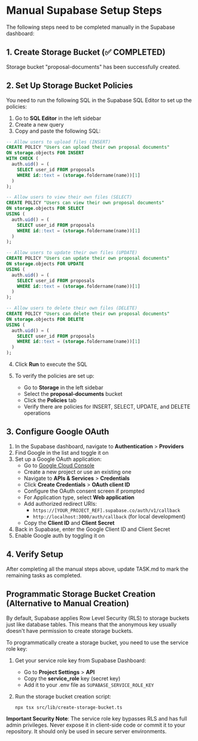 # Manual Supabase Setup Steps

The following steps need to be completed manually in the Supabase dashboard:

## 1. Create Storage Bucket (✅ COMPLETED)

Storage bucket "proposal-documents" has been successfully created.

## 2. Set Up Storage Bucket Policies

You need to run the following SQL in the Supabase SQL Editor to set up the policies:

1. Go to **SQL Editor** in the left sidebar
2. Create a new query
3. Copy and paste the following SQL:

```sql
-- Allow users to upload files (INSERT)
CREATE POLICY "Users can upload their own proposal documents"
ON storage.objects FOR INSERT
WITH CHECK (
  auth.uid() = (
    SELECT user_id FROM proposals
    WHERE id::text = (storage.foldername(name))[1]
  )
);

-- Allow users to view their own files (SELECT)
CREATE POLICY "Users can view their own proposal documents"
ON storage.objects FOR SELECT
USING (
  auth.uid() = (
    SELECT user_id FROM proposals
    WHERE id::text = (storage.foldername(name))[1]
  )
);

-- Allow users to update their own files (UPDATE)
CREATE POLICY "Users can update their own proposal documents"
ON storage.objects FOR UPDATE
USING (
  auth.uid() = (
    SELECT user_id FROM proposals
    WHERE id::text = (storage.foldername(name))[1]
  )
);

-- Allow users to delete their own files (DELETE)
CREATE POLICY "Users can delete their own proposal documents"
ON storage.objects FOR DELETE
USING (
  auth.uid() = (
    SELECT user_id FROM proposals
    WHERE id::text = (storage.foldername(name))[1]
  )
);
```

4. Click **Run** to execute the SQL

5. To verify the policies are set up:
   - Go to **Storage** in the left sidebar
   - Select the **proposal-documents** bucket
   - Click the **Policies** tab
   - Verify there are policies for INSERT, SELECT, UPDATE, and DELETE operations

## 3. Configure Google OAuth

1. In the Supabase dashboard, navigate to **Authentication** > **Providers**
2. Find Google in the list and toggle it on
3. Set up a Google OAuth application:
   - Go to [Google Cloud Console](https://console.cloud.google.com/)
   - Create a new project or use an existing one
   - Navigate to **APIs & Services** > **Credentials**
   - Click **Create Credentials** > **OAuth client ID**
   - Configure the OAuth consent screen if prompted
   - For Application type, select **Web application**
   - Add authorized redirect URIs:
     - `https://[YOUR_PROJECT_REF].supabase.co/auth/v1/callback`
     - `http://localhost:3000/auth/callback` (for local development)
   - Copy the **Client ID** and **Client Secret**
4. Back in Supabase, enter the Google Client ID and Client Secret
5. Enable Google auth by toggling it on

## 4. Verify Setup

After completing all the manual steps above, update TASK.md to mark the remaining tasks as completed.

## Programmatic Storage Bucket Creation (Alternative to Manual Creation)

By default, Supabase applies Row Level Security (RLS) to storage buckets just like database tables. This means that the anonymous key usually doesn't have permission to create storage buckets.

To programmatically create a storage bucket, you need to use the service role key:

1. Get your service role key from Supabase Dashboard:

   - Go to **Project Settings** > **API**
   - Copy the **service_role** key (secret key)
   - Add it to your .env file as `SUPABASE_SERVICE_ROLE_KEY`

2. Run the storage bucket creation script:
   ```sh
   npx tsx src/lib/create-storage-bucket.ts
   ```

**Important Security Note**: The service role key bypasses RLS and has full admin privileges. Never expose it in client-side code or commit it to your repository. It should only be used in secure server environments.
